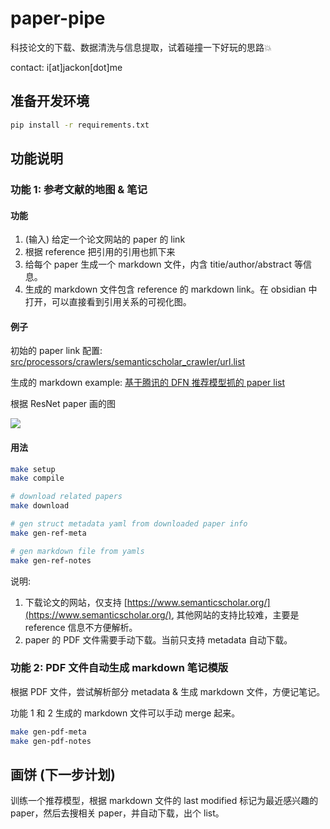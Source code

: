 # paper-pipe

科技论文的下载、数据清洗与信息提取，试着碰撞一下好玩的思路💥

contact: i[at]jackon[dot]me

## 准备开发环境

```bash
pip install -r requirements.txt
```

## 功能说明

### 功能 1: 参考文献的地图 & 笔记

#### 功能

1. (输入) 给定一个论文网站的 paper 的 link
2. 根据 reference 把引用的引用也抓下来
3. 给每个 paper 生成一个 markdown 文件，内含 titie/author/abstract 等信息。
4. 生成的 markdown 文件包含 reference 的 markdown link。在 obsidian 中打开，可以直接看到引用关系的可视化图。

#### 例子

初始的 paper link 配置: [src/processors/crawlers/semanticscholar_crawler/url.list](src/processors/crawlers/semanticscholar_crawler/url.list)

生成的 markdown example: [基于腾讯的 DFN 推荐模型抓的 paper list](https://github.com/JackonYang/paper-reading/commit/f7ac2d4051d89a768457636f885f4a07fffa4a6a)

根据 ResNet paper 画的图

![](https://tva1.sinaimg.cn/large/006y8mN6gy1h6q18e0cpsj30ob0nk75x.jpg)

#### 用法

```bash
make setup
make compile

# download related papers
make download

# gen struct metadata yaml from downloaded paper info
make gen-ref-meta

# gen markdown file from yamls
make gen-ref-notes
```

说明:

1. 下载论文的网站，仅支持 [https://www.semanticscholar.org/](https://www.semanticscholar.org/), 其他网站的支持比较难，主要是 reference 信息不方便解析。
2. paper 的 PDF 文件需要手动下载。当前只支持 metadata 自动下载。

### 功能 2: PDF 文件自动生成 markdown 笔记模版

根据 PDF 文件，尝试解析部分 metadata & 生成 markdown 文件，方便记笔记。

功能 1 和 2 生成的 markdown 文件可以手动 merge 起来。

```bash
make gen-pdf-meta
make gen-pdf-notes
```

## 画饼 (下一步计划)

训练一个推荐模型，根据 markdown 文件的 last modified 标记为最近感兴趣的 paper，然后去搜相关 paper，并自动下载，出个 list。
